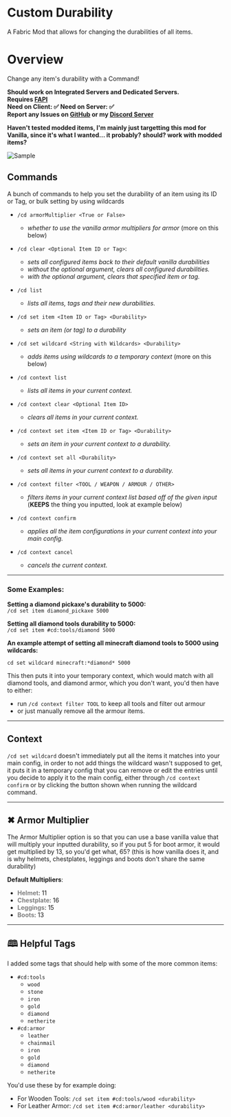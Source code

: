 #  Custom Durability
A Fabric Mod that allows for changing the durabilities of all items.

# Overview
Change any item's durability with a Command!

**Should work on Integrated Servers and Dedicated Servers.**\
**Requires [FAPI](${fabric})**\
**Need on Client: ✅  Need on Server: ✅**\
**Report any Issues on [GitHub](https://github.com/GravityCY/CustomDurability/issues) or my [Discord Server](https://discord.gg/k6SEKxDbpF)**

**Haven't tested modded items, I'm mainly just targetting this mod for Vanilla, since it's what I wanted... it probably? should? work with modded items?**

![Sample](https://i.imgur.com/EcObE6G.png)

## Commands
A bunch of commands to help you set the durability of an item using its ID or Tag, or bulk setting by using wildcards
- `/cd armorMultiplier <True or False>`
  - _whether to use the vanilla armor multipliers for armor_ (more on this below)
- `/cd clear <Optional Item ID or Tag>`: 
  - _sets all configured items back to their default vanilla durabilities_ 
  - _without the optional argument, clears all configured durabilities._
  - _with the optional argument, clears that specified item or tag._
- `/cd list`
  - *lists all items, tags and their new durabilities.*


- `/cd set item <Item ID or Tag> <Durability>`
  - *sets an item (or tag) to a durability*
- `/cd set wildcard <String with Wildcards> <Durability>` 
  - *adds items using wildcards to a temporary context* (more on this below)


- `/cd context list`
  - *lists all items in your current context.*
- `/cd context clear <Optional Item ID>`
  - *clears all items in your current context.*
- `/cd context set item <Item ID or Tag> <Durability>`
  - *sets an item in your current context to a durability.*
- `/cd context set all <Durability>`
  - *sets all items in your current context to a durability.*
- `/cd context filter <TOOL / WEAPON / ARMOUR / OTHER>`
  - *filters items in your current context list based off of the given input* (**KEEPS** the thing you inputted, look at example below) 
- `/cd context confirm`
  - *applies all the item configurations in your current context into your main config.*
- `/cd context cancel`
  - *cancels the current context.*

---

### Some Examples:

**Setting a diamond pickaxe's durability to 5000:**\
`/cd set item diamond_pickaxe 5000`

**Setting all diamond tools durability to 5000:**\
`/cd set item #cd:tools/diamond 5000`

**An example attempt of setting all minecraft diamond tools to 5000 using wildcards:**

`cd set wildcard minecraft:*diamond* 5000`

This then puts it into your temporary context, which would match with all diamond tools, 
and diamond armor, which you don't want, you'd then have to either:
- run `/cd context filter TOOL` to keep all tools and filter out armour
- or just manually remove all the armour items.

---

## Context
`/cd set wildcard` doesn't immediately put all the items it matches into your main config, 
in order to not add things the wildcard wasn't supposed to get, it puts it in a temporary config that you can remove or edit the entries until you decide to 
apply it to the main config, either through `/cd context confirm` or by clicking the button shown when running the wildcard command.

---

## ✖ Armor Multiplier
The Armor Multiplier option is so that you can use a base vanilla value that will multiply
your inputted durability, so if you put 5 for boot armor, it would get multiplied by 13, so you'd get what, 65?
(this is how vanilla does it, and is why helmets, chestplates, leggings and boots don't share the same durability)

**Default Multipliers**:
- <span style="color:gray;">**Helmet**</span>: 11
- <span style="color:gray;">**Chestplate**</span>: 16
- <span style="color:gray;">**Leggings**</span>: 15
- <span style="color:gray;">**Boots**</span>: 13

---

## 🕮 Helpful Tags
I added some tags that should help with some of the more common items:

- `#cd:tools`
  - `wood`
  - `stone`
  - `iron`
  - `gold`
  - `diamond`
  - `netherite`
- `#cd:armor`
  - `leather`
  - `chainmail`
  - `iron`
  - `gold`
  - `diamond`
  - `netherite`

You'd use these by for example doing:
- For Wooden Tools: `/cd set item #cd:tools/wood <durability>`
- For Leather Armor: `/cd set item #cd:armor/leather <durability>`